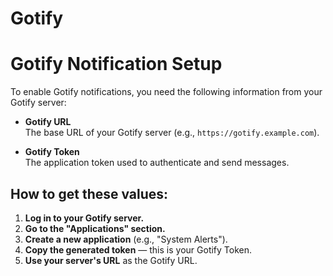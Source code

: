 # Gotify

# Gotify Notification Setup

To enable Gotify notifications, you need the following information from your Gotify server:

- **Gotify URL**  
  The base URL of your Gotify server (e.g., `https://gotify.example.com`).  

- **Gotify Token**  
  The application token used to authenticate and send messages.  

## How to get these values:

1. **Log in to your Gotify server.**
2. **Go to the "Applications" section.**
3. **Create a new application** (e.g., "System Alerts").
4. **Copy the generated token** — this is your Gotify Token.
5. **Use your server's URL** as the Gotify URL.